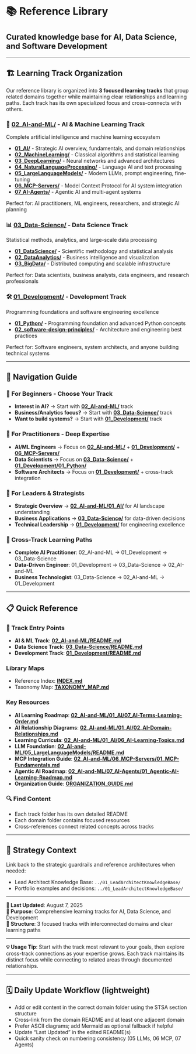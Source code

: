 # 📚 Reference Library

## Curated knowledge base for AI, Data Science, and Software Development

---

## 🏗️ Learning Track Organization

Our reference library is organized into **3 focused learning tracks** that group related domains together while maintaining clear relationships and learning paths. Each track has its own specialized focus and cross-connects with others.

### **🤖 [02_AI-and-ML/](02_AI-and-ML/)** - AI & Machine Learning Track

Complete artificial intelligence and machine learning ecosystem

- **[01_AI/](02_AI-and-ML/01_AI/)** - Strategic AI overview, fundamentals, and domain relationships
- **[02_MachineLearning/](02_AI-and-ML/02_MachineLearning/)** - Classical algorithms and statistical learning
- **[03_DeepLearning/](02_AI-and-ML/03_DeepLearning/)** - Neural networks and advanced architectures
- **[04_NaturalLanguageProcessing/](02_AI-and-ML/04_NaturalLanguageProcessing/)** - Language AI and text processing
- **[05_LargeLanguageModels/](02_AI-and-ML/05_LargeLanguageModels/)** - Modern LLMs, prompt engineering, fine-tuning
- **[06_MCP-Servers/](02_AI-and-ML/06_MCP-Servers/)** - Model Context Protocol for AI system integration
- **[07_AI-Agents/](02_AI-and-ML/07_AI-Agents/)** - Agentic AI and multi-agent systems

Perfect for: AI practitioners, ML engineers, researchers, and strategic AI planning

### **📊 [03_Data-Science/](03_Data-Science/)** - Data Science Track

Statistical methods, analytics, and large-scale data processing

- **[01_DataScience/](03_Data-Science/01_DataScience/)** - Scientific methodology and statistical analysis
- **[02_DataAnalytics/](03_Data-Science/02_DataAnalytics/)** - Business intelligence and visualization
- **[03_BigData/](03_Data-Science/03_BigData/)** - Distributed computing and scalable infrastructure

Perfect for: Data scientists, business analysts, data engineers, and research professionals

### **🛠️ [01_Development/](01_Development/)** - Development Track

Programming foundations and software engineering excellence

- **[01_Python/](01_Development/01_Python/)** - Programming foundation and advanced Python concepts
- **[02_software-design-principles/](01_Development/02_software-design-principles/)** - Architecture and engineering best practices

Perfect for: Software engineers, system architects, and anyone building technical systems

---

## 🔗 Navigation Guide

### **🔰 For Beginners - Choose Your Track**

- **Interest in AI?** → Start with **[02_AI-and-ML/](02_AI-and-ML/)** track
- **Business/Analytics focus?** → Start with **[03_Data-Science/](03_Data-Science/)** track
- **Want to build systems?** → Start with **[01_Development/](01_Development/)** track

### **🎯 For Practitioners - Deep Expertise**

- **AI/ML Engineers** → Focus on **[02_AI-and-ML/](02_AI-and-ML/)** + **[01_Development/](01_Development/)** + **[06_MCP-Servers/](02_AI-and-ML/06_MCP-Servers/)**
- **Data Scientists** → Focus on **[03_Data-Science/](03_Data-Science/)** + **[01_Development/01_Python/](01_Development/01_Python/)**
- **Software Architects** → Focus on **[01_Development/](01_Development/)** + cross-track integration

### **🧠 For Leaders & Strategists**

- **Strategic Overview** → **[02_AI-and-ML/01_AI/](02_AI-and-ML/01_AI/)** for AI landscape understanding
- **Business Applications** → **[03_Data-Science/](03_Data-Science/)** for data-driven decisions
- **Technical Leadership** → **[01_Development/](01_Development/)** for engineering excellence

### **🚀 Cross-Track Learning Paths**

- **Complete AI Practitioner**: 02_AI-and-ML → 01_Development → 03_Data-Science
- **Data-Driven Engineer**: 01_Development → 03_Data-Science → 02_AI-and-ML
- **Business Technologist**: 03_Data-Science → 02_AI-and-ML → 01_Development

---

## 📋 Quick Reference

### **🎯 Track Entry Points**

- **AI & ML Track**: **[02_AI-and-ML/README.md](02_AI-and-ML/README.md)**
- **Data Science Track**: **[03_Data-Science/README.md](03_Data-Science/README.md)**
- **Development Track**: **[01_Development/README.md](01_Development/README.md)**

### Library Maps

- Reference Index: **[INDEX.md](INDEX.md)**
- Taxonomy Map: **[TAXONOMY_MAP.md](TAXONOMY_MAP.md)**

### Key Resources

- **AI Learning Roadmap**: **[02_AI-and-ML/01_AI/07_AI-Terms-Learning-Order.md](02_AI-and-ML/01_AI/07_AI-Terms-Learning-Order.md)**
- **AI Relationship Diagrams**: **[02_AI-and-ML/01_AI/02_AI-Domain-Relationships.md](02_AI-and-ML/01_AI/02_AI-Domain-Relationships.md)**
- **Learning Curricula**: **[02_AI-and-ML/01_AI/06_AI-Learning-Topics.md](02_AI-and-ML/01_AI/06_AI-Learning-Topics.md)**
- **LLM Foundation**: **[02_AI-and-ML/05_LargeLanguageModels/README.md](02_AI-and-ML/05_LargeLanguageModels/README.md)**
- **MCP Integration Guide**: **[02_AI-and-ML/06_MCP-Servers/01_MCP-Fundamentals.md](02_AI-and-ML/06_MCP-Servers/01_MCP-Fundamentals.md)**
- **Agentic AI Roadmap**: **[02_AI-and-ML/07_AI-Agents/01_Agentic-AI-Learning-Roadmap.md](02_AI-and-ML/07_AI-Agents/01_Agentic-AI-Learning-Roadmap.md)**
- **Organization Guide**: **[ORGANIZATION_GUIDE.md](ORGANIZATION_GUIDE.md)**

### **🔍 Find Content**

- Each track folder has its own detailed README
- Each domain folder contains focused resources
- Cross-references connect related concepts across tracks

---

## 🧠 Strategy Context

Link back to the strategic guardrails and reference architectures when needed:

- Lead Architect Knowledge Base: `../01_LeadArchitectKnowledgeBase/`
- Portfolio examples and decisions: `../01_LeadArchitectKnowledgeBase/`

---

**📅 Last Updated**: August 7, 2025  
**🎯 Purpose**: Comprehensive learning tracks for AI, Data Science, and Development  
**📍 Structure**: 3 focused tracks with interconnected domains and clear learning paths

---

**💡 Usage Tip**: Start with the track most relevant to your goals, then explore cross-track connections as your expertise grows. Each track maintains its distinct focus while connecting to related areas through documented relationships.

---

## 🗓️ Daily Update Workflow (lightweight)

- Add or edit content in the correct domain folder using the STSA section structure
- Cross-link from the domain README and at least one adjacent domain
- Prefer ASCII diagrams; add Mermaid as optional fallback if helpful
- Update “Last Updated” in the edited README(s)
- Quick sanity check on numbering consistency (05 LLMs, 06 MCP, 07 Agents)

